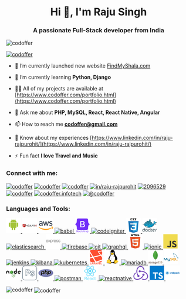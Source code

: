 <h1 align="center">Hi 👋, I'm Raju Singh</h1>
<h3 align="center">A passionate Full-Stack developer from India</h3>

<p align="left"> <img src="https://komarev.com/ghpvc/?username=codoffer&label=Profile%20views&color=0e75b6&style=flat" alt="codoffer" /> </p>

<p align="left"> <a href="https://twitter.com/codoffer" target="blank"><img src="https://img.shields.io/twitter/follow/codoffer?logo=twitter&style=for-the-badge" alt="codoffer" /></a> </p>

- 🔭 I’m currently launched new website [FindMyShala.com](https://findmyshala.com)

- 🌱 I’m currently learning **Python, Django**

- 👨‍💻 All of my projects are available at [https://www.codoffer.com/portfolio.html](https://www.codoffer.com/portfolio.html)

- 💬 Ask me about **PHP, MySQL, React, React Native, Angular**

- 📫 How to reach me **codoffer@gmail.com**

- 📄 Know about my experiences [https://www.linkedin.com/in/raju-rajpurohit/](https://www.linkedin.com/in/raju-rajpurohit/)

- ⚡ Fun fact **I love Travel and Music**

<h3 align="left">Connect with me:</h3>
<p align="left">
<a href="https://codepen.io/codoffer" target="blank"><img align="center" src="https://cdn.jsdelivr.net/npm/simple-icons@3.0.1/icons/codepen.svg" alt="codoffer" height="30" width="40" /></a>
<a href="https://dev.to/codoffer" target="blank"><img align="center" src="https://cdn.jsdelivr.net/npm/simple-icons@3.0.1/icons/dev-dot-to.svg" alt="codoffer" height="30" width="40" /></a>
<a href="https://twitter.com/codoffer" target="blank"><img align="center" src="https://cdn.jsdelivr.net/npm/simple-icons@3.0.1/icons/twitter.svg" alt="codoffer" height="30" width="40" /></a>
<a href="https://linkedin.com/in/in/raju-rajpurohit" target="blank"><img align="center" src="https://cdn.jsdelivr.net/npm/simple-icons@3.0.1/icons/linkedin.svg" alt="in/raju-rajpurohit" height="30" width="40" /></a>
<a href="https://stackoverflow.com/users/2096529" target="blank"><img align="center" src="https://cdn.jsdelivr.net/npm/simple-icons@3.0.1/icons/stackoverflow.svg" alt="2096529" height="30" width="40" /></a>
<a href="https://fb.com/codoffer" target="blank"><img align="center" src="https://cdn.jsdelivr.net/npm/simple-icons@3.0.1/icons/facebook.svg" alt="codoffer" height="30" width="40" /></a>
<a href="https://instagram.com/codoffer.infotech" target="blank"><img align="center" src="https://cdn.jsdelivr.net/npm/simple-icons@3.0.1/icons/instagram.svg" alt="codoffer.infotech" height="30" width="40" /></a>
<a href="https://medium.com/@codoffer" target="blank"><img align="center" src="https://cdn.jsdelivr.net/npm/simple-icons@3.0.1/icons/medium.svg" alt="@codoffer" height="30" width="40" /></a>
</p>

<h3 align="left">Languages and Tools:</h3>
<p align="left"> <a href="https://developer.android.com" target="_blank"> <img src="https://raw.githubusercontent.com/devicons/devicon/master/icons/android/android-original-wordmark.svg" alt="android" width="40" height="40"/> </a> <a href="https://angular.io" target="_blank"> <img src="https://raw.githubusercontent.com/devicons/devicon/master/icons/angularjs/angularjs-original-wordmark.svg" alt="angularjs" width="40" height="40"/> </a> <a href="https://aws.amazon.com" target="_blank"> <img src="https://raw.githubusercontent.com/devicons/devicon/master/icons/amazonwebservices/amazonwebservices-original-wordmark.svg" alt="aws" width="40" height="40"/> </a> <a href="https://babeljs.io/" target="_blank"> <img src="https://www.vectorlogo.zone/logos/babeljs/babeljs-icon.svg" alt="babel" width="40" height="40"/> </a> <a href="https://getbootstrap.com" target="_blank"> <img src="https://raw.githubusercontent.com/devicons/devicon/master/icons/bootstrap/bootstrap-plain-wordmark.svg" alt="bootstrap" width="40" height="40"/> </a> <a href="https://codeigniter.com" target="_blank"> <img src="https://cdn.worldvectorlogo.com/logos/codeigniter.svg" alt="codeigniter" width="40" height="40"/> </a> <a href="https://www.w3schools.com/css/" target="_blank"> <img src="https://raw.githubusercontent.com/devicons/devicon/master/icons/css3/css3-original-wordmark.svg" alt="css3" width="40" height="40"/> </a> <a href="https://www.docker.com/" target="_blank"> <img src="https://raw.githubusercontent.com/devicons/devicon/master/icons/docker/docker-original-wordmark.svg" alt="docker" width="40" height="40"/> </a> <a href="https://www.elastic.co" target="_blank"> <img src="https://www.vectorlogo.zone/logos/elastic/elastic-icon.svg" alt="elasticsearch" width="40" height="40"/> </a> <a href="https://expressjs.com" target="_blank"> <img src="https://raw.githubusercontent.com/devicons/devicon/master/icons/express/express-original-wordmark.svg" alt="express" width="40" height="40"/> </a> <a href="https://firebase.google.com/" target="_blank"> <img src="https://www.vectorlogo.zone/logos/firebase/firebase-icon.svg" alt="firebase" width="40" height="40"/> </a> <a href="https://git-scm.com/" target="_blank"> <img src="https://www.vectorlogo.zone/logos/git-scm/git-scm-icon.svg" alt="git" width="40" height="40"/> </a> <a href="https://graphql.org" target="_blank"> <img src="https://www.vectorlogo.zone/logos/graphql/graphql-icon.svg" alt="graphql" width="40" height="40"/> </a> <a href="https://www.w3.org/html/" target="_blank"> <img src="https://raw.githubusercontent.com/devicons/devicon/master/icons/html5/html5-original-wordmark.svg" alt="html5" width="40" height="40"/> </a> <a href="https://ionicframework.com" target="_blank"> <img src="https://upload.wikimedia.org/wikipedia/commons/d/d1/Ionic_Logo.svg" alt="ionic" width="40" height="40"/> </a> <a href="https://developer.mozilla.org/en-US/docs/Web/JavaScript" target="_blank"> <img src="https://raw.githubusercontent.com/devicons/devicon/master/icons/javascript/javascript-original.svg" alt="javascript" width="40" height="40"/> </a> <a href="https://www.jenkins.io" target="_blank"> <img src="https://www.vectorlogo.zone/logos/jenkins/jenkins-icon.svg" alt="jenkins" width="40" height="40"/> </a> <a href="https://www.elastic.co/kibana" target="_blank"> <img src="https://www.vectorlogo.zone/logos/elasticco_kibana/elasticco_kibana-icon.svg" alt="kibana" width="40" height="40"/> </a> <a href="https://kubernetes.io" target="_blank"> <img src="https://www.vectorlogo.zone/logos/kubernetes/kubernetes-icon.svg" alt="kubernetes" width="40" height="40"/> </a> <a href="https://laravel.com/" target="_blank"> <img src="https://raw.githubusercontent.com/devicons/devicon/master/icons/laravel/laravel-plain-wordmark.svg" alt="laravel" width="40" height="40"/> </a> <a href="https://www.linux.org/" target="_blank"> <img src="https://raw.githubusercontent.com/devicons/devicon/master/icons/linux/linux-original.svg" alt="linux" width="40" height="40"/> </a> <a href="https://mariadb.org/" target="_blank"> <img src="https://www.vectorlogo.zone/logos/mariadb/mariadb-icon.svg" alt="mariadb" width="40" height="40"/> </a> <a href="https://www.mongodb.com/" target="_blank"> <img src="https://raw.githubusercontent.com/devicons/devicon/master/icons/mongodb/mongodb-original-wordmark.svg" alt="mongodb" width="40" height="40"/> </a> <a href="https://www.mysql.com/" target="_blank"> <img src="https://raw.githubusercontent.com/devicons/devicon/master/icons/mysql/mysql-original-wordmark.svg" alt="mysql" width="40" height="40"/> </a> <a href="https://nodejs.org" target="_blank"> <img src="https://raw.githubusercontent.com/devicons/devicon/master/icons/nodejs/nodejs-original-wordmark.svg" alt="nodejs" width="40" height="40"/> </a> <a href="https://www.photoshop.com/en" target="_blank"> <img src="https://raw.githubusercontent.com/devicons/devicon/master/icons/photoshop/photoshop-line.svg" alt="photoshop" width="40" height="40"/> </a> <a href="https://www.php.net" target="_blank"> <img src="https://raw.githubusercontent.com/devicons/devicon/master/icons/php/php-original.svg" alt="php" width="40" height="40"/> </a> <a href="https://postman.com" target="_blank"> <img src="https://www.vectorlogo.zone/logos/getpostman/getpostman-icon.svg" alt="postman" width="40" height="40"/> </a> <a href="https://reactjs.org/" target="_blank"> <img src="https://raw.githubusercontent.com/devicons/devicon/master/icons/react/react-original-wordmark.svg" alt="react" width="40" height="40"/> </a> <a href="https://reactnative.dev/" target="_blank"> <img src="https://reactnative.dev/img/header_logo.svg" alt="reactnative" width="40" height="40"/> </a> <a href="https://redux.js.org" target="_blank"> <img src="https://raw.githubusercontent.com/devicons/devicon/master/icons/redux/redux-original.svg" alt="redux" width="40" height="40"/> </a> <a href="https://www.typescriptlang.org/" target="_blank"> <img src="https://raw.githubusercontent.com/devicons/devicon/master/icons/typescript/typescript-original.svg" alt="typescript" width="40" height="40"/> </a> <a href="https://webpack.js.org" target="_blank"> <img src="https://raw.githubusercontent.com/devicons/devicon/d00d0969292a6569d45b06d3f350f463a0107b0d/icons/webpack/webpack-original-wordmark.svg" alt="webpack" width="40" height="40"/> </a> </p>

<p><img align="left" src="https://github-readme-stats.vercel.app/api/top-langs?username=codoffer&show_icons=true&locale=en&layout=compact" alt="codoffer" /></p>

<p>&nbsp;<img align="center" src="https://github-readme-stats.vercel.app/api?username=codoffer&show_icons=true&locale=en" alt="codoffer" /></p>
